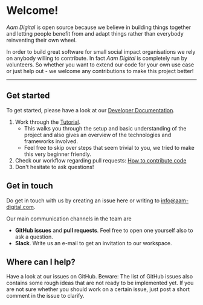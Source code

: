 # Welcome!
_Aam Digital_ is open source because we believe in building things together
and letting people benefit from and adapt things rather than everybody reinventing their own wheel.

In order to build great software for small social impact organisations
we rely on anybody willing to contribute.
In fact _Aam Digital_ is completely run by volunteers.
So whether you want to extend our code for your own use case
or just help out - 
we welcome any contributions to make this project better!

-----

## Get started
To get started, please have a look at our [Developer Documentation](https://aam-digital.github.io/ndb-core/additional-documentation/overview.html).

1. Work through the [Tutorial](https://aam-digital.github.io/ndb-core/additional-documentation/tutorial.html).
    * This walks you through the setup and basic understanding of the project and also gives an overview of the technologies and frameworks involved. 
    * Feel free to skip over steps that seem trivial to you, we tried to make this very beginner friendly.
2. Check our workflow regarding pull requests: [How to contribute code](https://aam-digital.github.io/ndb-core/additional-documentation/how-to-guides/contribute-code-to-the-project.html)
3. Don't hesitate to ask questions!

## Get in touch
Do get in touch with us by creating an issue here or
writing to [info@aam-digital.com](mailto:info@aam-digital.com).

Our main communication channels in the team are
* **GitHub issues** and **pull requests**.
Feel free to open one yourself also to ask a question.
* **Slack**. Write us an e-mail to get an invitation to our workspace.

## Where can I help?
Have a look at our issues on GitHub.
Beware: The list of GitHub issues also contains some rough ideas that are not ready to be implemented yet.
If you are not sure whether you should work on a certain issue, just post a short comment in the issue to clarify.
